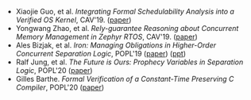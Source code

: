 - Xiaojie Guo, et al. *Integrating Formal Schedulability Analysis into a Verified OS Kernel*, CAV'19. ([paper](https://link.springer.com/content/pdf/10.1007%2F978-3-030-25543-5_28.pdf))
- Yongwang Zhao, et al. *Rely-guarantee Reasoning about Concurrent Memory Management in Zephyr RTOS*, CAV'19. ([paper](http://act.buaa.edu.cn/zhaoyw/papers/CAV2019.pdf))
- Ales Bizjak, et al. *Iron: Managing Obligations in Higher-Order Concurrent Separation Logic*, POPL'19 ([paper](https://iris-project.org/pdfs/2019-popl-iron-final.pdf)) ([ppt](https://jozefg.github.io/papers/2019-popl-iron-slides.pdf))
- Ralf Jung, et al. *The Future is Ours: Prophecy Variables in Separation Logic*, POPL'20 ([paper](https://plv.mpi-sws.org/prophecies/paper.pdf))
- Gilles Barthe. *Formal Verification of a Constant-Time Preserving C Compiler*, POPL'20 ([paper](https://eprint.iacr.org/2019/926.pdf))
